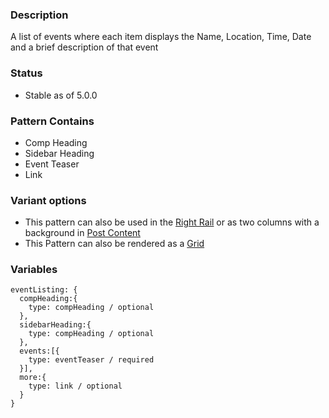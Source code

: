 ### Description
A list of events where each item displays the Name, Location, Time, Date and a brief description of that event

### Status
* Stable as of 5.0.0

### Pattern Contains
* Comp Heading
* Sidebar Heading
* Event Teaser
* Link

### Variant options
* This pattern can also be used in the [Right Rail](./?p=organisms-event-listing-in-template) or as two columns with a background in [Post Content](./?p=organisms-event-listing-in-template)
* This Pattern can also be rendered as a [Grid](./?p=organisms-event-listing-as-grid)


### Variables
~~~
eventListing: {
  compHeading:{
    type: compHeading / optional
  },
  sidebarHeading:{
    type: compHeading / optional
  },
  events:[{
    type: eventTeaser / required
  }],
  more:{
    type: link / optional
  }
}
~~~
